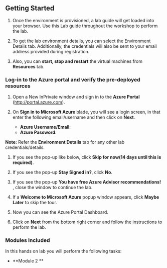 ## **Getting Started**

1. Once the environment is provisioned, a lab guide will get loaded into your browser. Use this Lab guide throughout the workshop to perform the lab.

1. To get the lab environment details, you can select the Environment Details tab. Additionally, the credentials will also be sent to your email address provided during registration.

1. Also, you can **start, stop and restart** the virtual machines from **Resources** tab.

### Log-in to the Azure portal and verify the pre-deployed resources

1. Open a New InPrivate window and sign in to the **Azure Portal** (<http://portal.azure.com>).

1. On **Sign in to Microsoft Azure** blade, you will see a login screen, in that enter the following email/username and then click on **Next**.  

   * **Azure Username/Email**:  <inject key="AzureAdUserEmail"></inject> 
   * **Azure Password**:  <inject key="AzureAdUserPassword"></inject>

  **Note:** Refer the **Environment Details** tab for any other lab credentials/details.
  
1. If you see the pop-up like below, click **Skip for now(14 days until this is required)**.

1. If you see the pop-up  **Stay Signed in?**, click **No**.

1. If you see the pop-up **You have free Azure Advisor recommendations!** , close the window to continue the lab. 

1. If a **Welcome to Microsoft Azure** popup window appears, click **Maybe Later** to skip the tour.

1. Now you can see the Azure Portal Dashboard.

1. Click on **Next** from the bottom right corner and follow the instructions to perform the lab.

### Modules Included

In this hands on lab you will perform the following tasks:

- **Module 2 **




